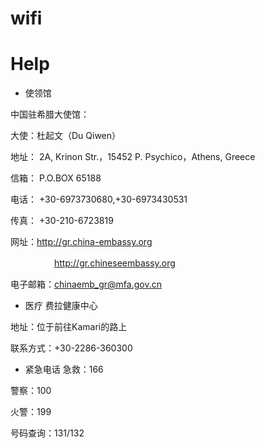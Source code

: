 # wifi

# Help
- 使领馆

中国驻希腊大使馆：

大使：杜起文（Du Qiwen）

地址： 2A, Krinon Str.，15452 P. Psychico，Athens, Greece

信箱： P.O.BOX 65188

电话： +30-6973730680,+30-6973430531

传真： +30-210-6723819

网址：http://gr.china-embassy.org 

　　　　　http://gr.chineseembassy.org 
     
电子邮箱：chinaemb_gr@mfa.gov.cn

- 医疗
费拉健康中心

地址：位于前往Kamari的路上

联系方式：+30-2286-360300

- 紧急电话
急救：166

警察：100

火警：199

号码查询：131/132

